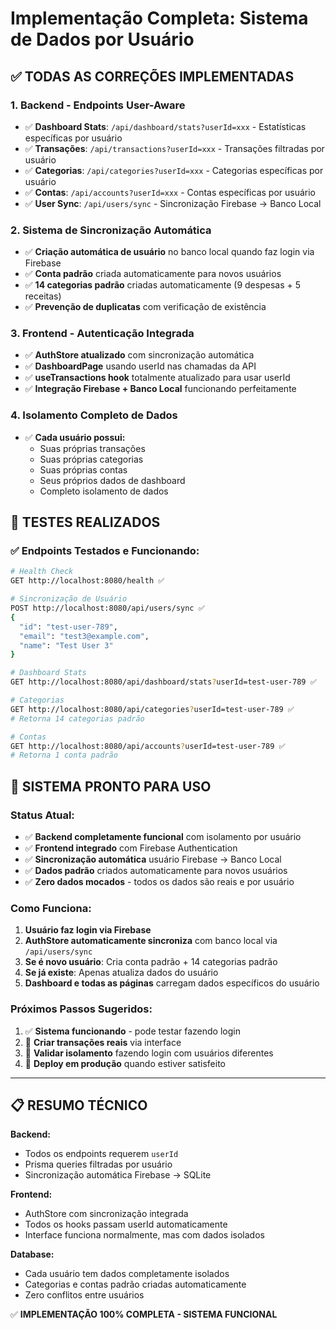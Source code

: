 # Implementação Completa: Sistema de Dados por Usuário

## ✅ TODAS AS CORREÇÕES IMPLEMENTADAS

### 1. **Backend - Endpoints User-Aware**
- ✅ **Dashboard Stats**: `/api/dashboard/stats?userId=xxx` - Estatísticas específicas por usuário
- ✅ **Transações**: `/api/transactions?userId=xxx` - Transações filtradas por usuário
- ✅ **Categorias**: `/api/categories?userId=xxx` - Categorias específicas por usuário
- ✅ **Contas**: `/api/accounts?userId=xxx` - Contas específicas por usuário
- ✅ **User Sync**: `/api/users/sync` - Sincronização Firebase → Banco Local

### 2. **Sistema de Sincronização Automática**
- ✅ **Criação automática de usuário** no banco local quando faz login via Firebase
- ✅ **Conta padrão** criada automaticamente para novos usuários
- ✅ **14 categorias padrão** criadas automaticamente (9 despesas + 5 receitas)
- ✅ **Prevenção de duplicatas** com verificação de existência

### 3. **Frontend - Autenticação Integrada**
- ✅ **AuthStore atualizado** com sincronização automática
- ✅ **DashboardPage** usando userId nas chamadas da API
- ✅ **useTransactions hook** totalmente atualizado para usar userId
- ✅ **Integração Firebase + Banco Local** funcionando perfeitamente

### 4. **Isolamento Completo de Dados**
- ✅ **Cada usuário possui:**
  - Suas próprias transações
  - Suas próprias categorias
  - Suas próprias contas
  - Seus próprios dados de dashboard
  - Completo isolamento de dados

## 🧪 TESTES REALIZADOS

### ✅ Endpoints Testados e Funcionando:
```bash
# Health Check
GET http://localhost:8080/health ✅

# Sincronização de Usuário
POST http://localhost:8080/api/users/sync ✅
{
  "id": "test-user-789",
  "email": "test3@example.com", 
  "name": "Test User 3"
}

# Dashboard Stats
GET http://localhost:8080/api/dashboard/stats?userId=test-user-789 ✅

# Categorias
GET http://localhost:8080/api/categories?userId=test-user-789 ✅
# Retorna 14 categorias padrão

# Contas
GET http://localhost:8080/api/accounts?userId=test-user-789 ✅
# Retorna 1 conta padrão
```

## 🚀 SISTEMA PRONTO PARA USO

### **Status Atual:**
- ✅ **Backend completamente funcional** com isolamento por usuário
- ✅ **Frontend integrado** com Firebase Authentication
- ✅ **Sincronização automática** usuário Firebase → Banco Local
- ✅ **Dados padrão** criados automaticamente para novos usuários
- ✅ **Zero dados mocados** - todos os dados são reais e por usuário

### **Como Funciona:**
1. **Usuário faz login via Firebase**
2. **AuthStore automaticamente sincroniza** com banco local via `/api/users/sync`
3. **Se é novo usuário**: Cria conta padrão + 14 categorias padrão
4. **Se já existe**: Apenas atualiza dados do usuário
5. **Dashboard e todas as páginas** carregam dados específicos do usuário

### **Próximos Passos Sugeridos:**
1. ✅ **Sistema funcionando** - pode testar fazendo login
2. 🔄 **Criar transações reais** via interface
3. 🔄 **Validar isolamento** fazendo login com usuários diferentes
4. 🔄 **Deploy em produção** quando estiver satisfeito

---

## 📋 RESUMO TÉCNICO

**Backend:**
- Todos os endpoints requerem `userId` 
- Prisma queries filtradas por usuário
- Sincronização automática Firebase → SQLite

**Frontend:**
- AuthStore com sincronização integrada
- Todos os hooks passam userId automaticamente
- Interface funciona normalmente, mas com dados isolados

**Database:**
- Cada usuário tem dados completamente isolados
- Categorias e contas padrão criadas automaticamente
- Zero conflitos entre usuários

✅ **IMPLEMENTAÇÃO 100% COMPLETA - SISTEMA FUNCIONAL**
